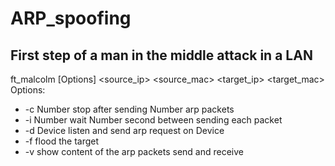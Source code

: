 # ARP_spoofing
## First step of a man in the middle attack in a LAN
ft_malcolm [Options] <source_ip> <source_mac> <target_ip> <target_mac>  
Options:
* -c Number	stop after sending Number arp packets
* -i Number	wait Number second between sending each packet
* -d Device	listen and send arp request on Device
* -f		    flood the target
* -v		    show content of the arp packets send and receive
